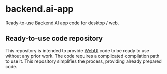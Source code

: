 # backend.ai-app
Ready-to-use Backend.AI app code for desktop / web. 

## Ready-to-use code repository

This repository is intended to provide [WebUI](https://github.com/lablup/backend.ai-webui) code to be ready to use without any prior work. The code requires a complicated compilation path to use it. This repository simplifies the process, providing already prepared code.

